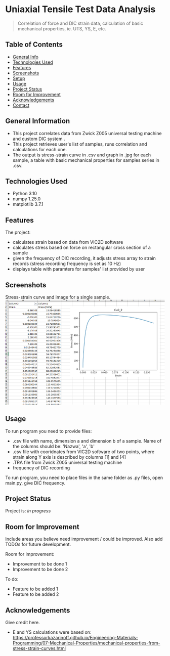 # Uniaxial Tensile Test Data Analysis 
> Correlation of force and DIC strain data, calculation of basic mechanical properties, ie. UTS, YS, E, etc.


## Table of Contents
* [General Info](#general-information)
* [Technologies Used](#technologies-used)
* [Features](#features)
* [Screenshots](#screenshots)
* [Setup](#setup)
* [Usage](#usage)
* [Project Status](#project-status)
* [Room for Improvement](#room-for-improvement)
* [Acknowledgements](#acknowledgements)
* [Contact](#contact)
<!-- * [License](#license) -->


## General Information
- This project correlates data from Zwick Z005 universal testing machine and custom DIC system .
- This project retrieves user's list of samples, runs correlation and calculations for each one.
- The output is stress-strain curve in .csv and graph in .jpg for each sample, a table with basic mechanical properties for samples series in .csv.   




## Technologies Used
- Python 3.10
- numpy 1.25.0
- matplotlib 3.7.1


## Features
The project:
- calculates strain based on data from VIC2D software
- calculates stress based on force on rectangular cross section of a sample
- given the frequency of DIC recording, it adjusts stress array to strain records (stress recording frequency is set as 10 Hz)
- displays table with paramters for samples' list provided by user


## Screenshots
Stress-strain curve and image for a single sample. 
![img.png](img.png)



## Usage
To run program you need to provide files:
- .csv file with name, dimension a and dimension b of a sample. Name of the columns should be:
'Nazwa', 'a', 'b'
- .csv file with cooridnates from VIC2D software of two points, where strain along Y axis is described by columns [1] and [4] 
- .TRA file from Zwick Z005 universal testing machine
- frequency of DIC recording

To run program, you need to place files in the same folder as .py files, open main.py, give DIC frequency. 



## Project Status
Project is: _in progress_ 


## Room for Improvement
Include areas you believe need improvement / could be improved. Also add TODOs for future development.

Room for improvement:
- Improvement to be done 1
- Improvement to be done 2

To do:
- Feature to be added 1
- Feature to be added 2


## Acknowledgements
Give credit here.
- E and YS calculations were based on: https://professorkazarinoff.github.io/Engineering-Materials-Programming/07-Mechanical-Properties/mechanical-properties-from-stress-strain-curves.html


